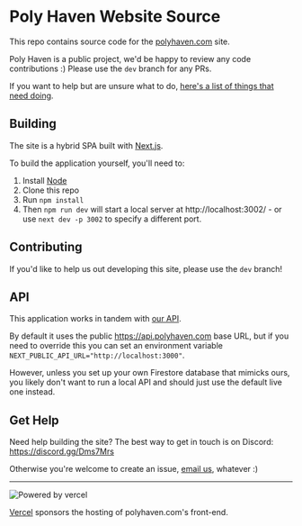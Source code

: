# Poly Haven Website Source

This repo contains source code for the [polyhaven.com](https://polyhaven.com) site.

Poly Haven is a public project, we'd be happy to review any code contributions :) Please use the `dev` branch for any PRs.

If you want to help but are unsure what to do, [here's a list of things that need doing](https://github.com/Poly-Haven/polyhaven.com/projects/1).


## Building

The site is a hybrid SPA built with [Next.js](https://nextjs.org/).

To build the application yourself, you'll need to:

1. Install [Node](https://nodejs.org/en/)
2. Clone this repo
3. Run `npm install`
4. Then `npm run dev` will start a local server at http://localhost:3002/ - or use `next dev -p 3002` to specify a different port.

## Contributing

If you'd like to help us out developing this site, please use the `dev` branch!


## API

This application works in tandem with [our API](https://github.com/Poly-Haven/Public-API).

By default it uses the public https://api.polyhaven.com base URL, but if you need to override this you can set an environment variable `NEXT_PUBLIC_API_URL="http://localhost:3000"`.

However, unless you set up your own Firestore database that mimicks ours, you likely don't want to run a local API and should just use the default live one instead.


## Get Help

Need help building the site? The best way to get in touch is on Discord: https://discord.gg/Dms7Mrs

Otherwise you're welcome to create an issue, [email us](https://polyhaven.com/about-contact), whatever :)

----

![Powered by vercel](https://www.datocms-assets.com/31049/1618983297-powered-by-vercel.svg)

[Vercel](https://vercel.com/?utm_source=polyhaven&utm_campaign=oss) sponsors the hosting of polyhaven.com's front-end.
